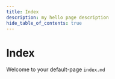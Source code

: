 ```yaml
---
title: Index
description: my hello page description
hide_table_of_contents: true
---
```



# Index

Welcome to your default-page ```index.md```
